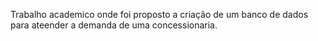 Trabalho academico onde foi proposto a criação de um banco de dados para ateender a demanda de uma concessionaria.
